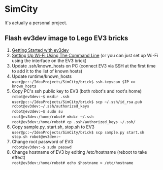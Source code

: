 # SimCity
It's actually a personal project.
## Flash ev3dev image to Lego EV3 bricks
1. [Getting Started with ev3dev](http://www.ev3dev.org/docs/getting-started/)
1. [Setting Up Wi-Fi Using The Command Line](http://www.ev3dev.org/docs/tutorials/setting-up-wifi-using-the-command-line/)
(or you can just set up Wi-Fi using the interface on the EV3 brick)
1. Update .ssh/known_hosts on PC
(connect EV3 via SSH at the first time to add it to the list of known hosts)
1. Update runtime/known_hosts<br/>
   `user@pc:~/IdeaProjects/SimCity/brick$ ssh-keyscan $IP >> known_hosts`
1. Copy PC's ssh public key to EV3 (both robot's and root's home)<br/>
   `robot@ev3dev:~$ mkdir .ssh`<br/>
   `user@pc:~/IdeaProjects/SimCity/brick$ scp ~/.ssh/id_rsa.pub robot@ev3dev:~/.ssh/authorized_keys`<br/>
   `robot@ev3dev:~$ sudo su`<br/>
   `root@ev3dev:/home/robot# mkdir ~/.ssh`<br/>
   `root@ev3dev:/home/robot# cp .ssh/authorized_keys ~/.ssh/`<br/>
1. Copy sample.py, start.sh, stop.sh to EV3<br/>
   `user@pc:~/IdeaProjects/SimCity/brick$ scp sample.py start.sh stop.sh robot@ev3dev:~`
1. Change root password of EV3<br/>
   `robot@ev3dev:~$ sudo passwd`
1. Change hostname of EV3 by editing /etc/hostname (reboot to take effect)<br/>
   `root@ev3dev:/home/robot# echo $hostname > /etc/hostname`